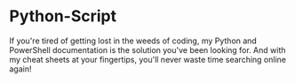 # Python-Script

If you're tired of getting lost in the weeds of coding, my Python and PowerShell documentation is the solution you've been looking for. And with my cheat sheets at your fingertips, you'll never waste time searching online again!
